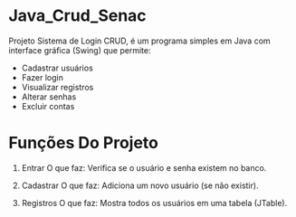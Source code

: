 # Java_Crud_Senac

Projeto Sistema de Login CRUD, é um programa simples em Java com interface gráfica (Swing) que permite:
- Cadastrar usuários
- Fazer login
- Visualizar registros
- Alterar senhas
- Excluir contas

# Funções Do Projeto

1. Entrar
O que faz: Verifica se o usuário e senha existem no banco.

2. Cadastrar
O que faz: Adiciona um novo usuário (se não existir).

3. Registros
O que faz: Mostra todos os usuários em uma tabela (JTable).
